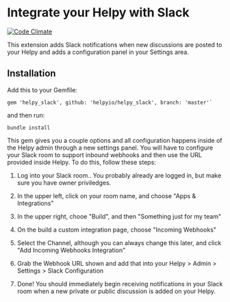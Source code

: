 # Integrate your Helpy with Slack

[![Code Climate](https://codeclimate.com/github/scott/helpy_slack/badges/gpa.svg)](https://codeclimate.com/github/scott/helpy_slack)

This extension adds Slack notifications when new discussions are posted to your Helpy and adds a configuration panel in your Settings area.

## Installation

Add this to your Gemfile:

```
gem 'helpy_slack', github: 'helpyio/helpy_slack', branch: 'master'`
```

and then run:

```
bundle install
```

This gem gives you a couple options and all configuration happens inside of the Helpy admin through
a new settings panel.  You will have to configure your Slack room to support inbound webhooks and then
use the URL provided inside Helpy.  To do this, follow these steps:

1. Log into your Slack room.. You probably already are logged in, but make sure you have owner priviledges.

2. In the upper left, click on your room name, and choose "Apps & Integrations"

3. In the upper right, chooe "Build", and then "Something just for my team"

4. On the build a custom integration page, choose "Incoming Webhooks"

5. Select the Channel, although you can always change this later, and click "Add Incoming Webhooks Integration"

6. Grab the Webhook URL shown and add that into your Helpy > Admin > Settings > Slack Configuration

7. Done!  You should immediately begin receiving notifications in your Slack room when a new private
or public discussion is added on your Helpy.
